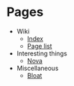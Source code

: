 # Pages
- Wiki
	- [Index](/)
	- [Page list](/pages.html)
- Interesting things
	- [Nova](/nova.html)
- Miscellaneous
	- [Bloat](/bloat.html)
